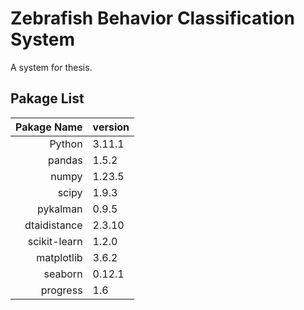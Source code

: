 # Zebrafish Behavior Classification System
A system for thesis.

## Pakage List
| Pakage Name | version |
|--------:|:---------|
| Python | 3.11.1 |
| pandas | 1.5.2 |
| numpy  | 1.23.5 |
| scipy  | 1.9.3 |
| pykalman| 0.9.5 |
| dtaidistance| 2.3.10 |
| scikit-learn| 1.2.0 |
| matplotlib | 3.6.2 |
| seaborn | 0.12.1 |
| progress | 1.6 |